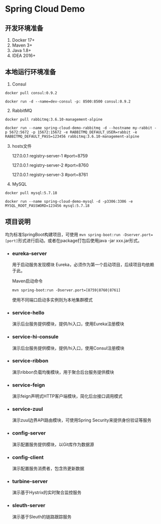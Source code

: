 # Spring Cloud Demo

## 开发环境准备
1. Docker 17+
2. Maven 3+
3. Java 1.8+
4. IDEA 2016+

## 本地运行环境准备
1. Consul

`docker pull consul:0.9.2`

`docker run -d --name=dev-consul -p: 8500:8500 consul:0.9.2`

2. RabbitMQ

`docker pull rabbitmq:3.6.10-management-alpine`

`docker run --name spring-cloud-demo-rabbitmq -d --hostname my-rabbit -p 5672:5672 -p 15672:15672 -e RABBITMQ_DEFAULT_USER=rabbit -e RABBITMQ_DEFAULT_PASS=123456 rabbitmq:3.6.10-management-alpine`

3. hosts文件 

    127.0.0.1       registry-server-1  #port=8759
    
    127.0.0.1       registry-server-2  #port=8760
    
    127.0.0.1       registry-server-3  #port=8761

4. MySQL

`docker pull mysql:5.7.18`

`docker run --name spring-cloud-demo-mysql -d -p3306:3306 -e MYSQL_ROOT_PASSWORD=123456 mysql:5.7.18`

## 项目说明

均为标准SpringBoot构建项目，可使用 `mvn spring-boot:run -Dserver.port=[port]`形式进行启动。或者在package打包后使用java -jar xxx.jar形式。
- ### eureka-server 
    
    用于启动服务发现模块 Eureka，必须作为第一个启动项目，后续项目均依赖于此。
    
    Maven启动命令

    `mvn spring-boot:run -Dserver.port=[8759|8760|8761]`

    使用不同端口启动多实例则为本地集群模式
    
- ### service-hello

    演示后台服务提供模块，提供/hi入口，使用Eureka注册模块
    
- ### service-hi-consule

    演示后台服务提供模块，提供/hi入口，使用Consul注册模块

- ### service-ribbon

    演示ribbon负载均衡模块，用于聚合后台服务提供模块
    
- ### service-feign

    演示feign声明式HTTP客户端模块，简化后台接口调用模式
    
- ### service-zuul

    演示zuul边界API路由模块，可使用Spring Security来提供身份验证等服务
    
- ### config-server

    演示配置服务提供模块，以Git库作为数据源

- ### config-client

    演示配置服务消费者，包含热更新数据

- ### turbine-server

    演示基于Hystrix的实时聚合监控服务

- ### sleuth-server

    演示基于Sleuth的链路跟踪服务



